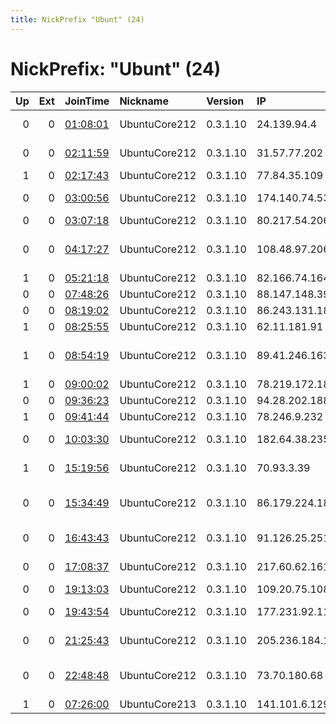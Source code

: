 ```yaml
---
title: NickPrefix "Ubunt" (24)
---
```


# NickPrefix: "Ubunt" (24)

|   Up |   Ext | JoinTime                                                                                            | Nickname      | Version   | IP              | AS                                       | CC   |   ORp |   Dirp | OS    | Contact   |   eFamMembers |
|-----:|------:|:----------------------------------------------------------------------------------------------------|:--------------|:----------|:----------------|:-----------------------------------------|:-----|------:|-------:|:------|:----------|--------------:|
|    0 |     0 | [01:08:01](https://metrics.torproject.org/rs.html#details/429E63862AE9B0C533641B2D0F31479CA062F66B) | UbuntuCore212 | 0.3.1.10  | 24.139.94.4     | Liberty Cablevision of Puerto Rico LTD   | pr   | 33229 |      0 | Linux | None      |             1 |
|    0 |     0 | [02:11:59](https://metrics.torproject.org/rs.html#details/E8B8F74B114D7B491B436472AB5EB2066814985F) | UbuntuCore212 | 0.3.1.10  | 31.57.77.202    | Aria Shatel Company Ltd                  | ir   | 33285 |      0 | Linux | None      |             1 |
|    1 |     0 | [02:17:43](https://metrics.torproject.org/rs.html#details/CD027FF49102735CA7C2625C916D060425760AF4) | UbuntuCore212 | 0.3.1.10  | 77.84.35.109    | Iris 64                                  | fr   | 42415 |      0 | Linux | None      |             1 |
|    0 |     0 | [03:00:56](https://metrics.torproject.org/rs.html#details/A4AF064C3D5F48909B8857DF6DE9F2F6ED6CDC88) | UbuntuCore212 | 0.3.1.10  | 174.140.74.53   | Atlantic Broadband Finance, LLC          | us   | 38277 |      0 | Linux | None      |             1 |
|    0 |     0 | [03:07:18](https://metrics.torproject.org/rs.html#details/0EC8DAA101F18A020A48E1DF811B985CA2186638) | UbuntuCore212 | 0.3.1.10  | 80.217.54.206   | Com Hem AB                               | se   | 34525 |      0 | Linux | None      |             1 |
|    0 |     0 | [04:17:27](https://metrics.torproject.org/rs.html#details/D3C8343DBF1529547D4FD8B52A73596B86DC0385) | UbuntuCore212 | 0.3.1.10  | 108.48.97.206   | MCI Communications Services, Inc. d/b/a  | us   | 38411 |      0 | Linux | None      |             1 |
|    1 |     0 | [05:21:18](https://metrics.torproject.org/rs.html#details/5DD57ECA19F3339D65FF27789712287BF8A0A5AE) | UbuntuCore212 | 0.3.1.10  | 82.166.74.164   | 013 NetVision Ltd                        | il   | 44685 |      0 | Linux | None      |             1 |
|    0 |     0 | [07:48:26](https://metrics.torproject.org/rs.html#details/1AA3DF5A875E292C022CF49E687620E3AF85E46D) | UbuntuCore212 | 0.3.1.10  | 88.147.148.39   | Rostelecom                               | ru   | 37689 |      0 | Linux | None      |             1 |
|    0 |     0 | [08:19:02](https://metrics.torproject.org/rs.html#details/8EABCD260AADAC154209C59A1B40C9A744C37A0A) | UbuntuCore212 | 0.3.1.10  | 86.243.131.189  | Orange                                   | fr   | 46824 |      0 | Linux | None      |             1 |
|    1 |     0 | [08:25:55](https://metrics.torproject.org/rs.html#details/F33330AEAD942C9CC7BBE520036E899CBF878B95) | UbuntuCore212 | 0.3.1.10  | 62.11.181.91    | Tiscali SpA                              | it   | 41749 |      0 | Linux | None      |             1 |
|    1 |     0 | [08:54:19](https://metrics.torproject.org/rs.html#details/7BA2B447F9D7B04655F9CBFF1CADB560090EACE7) | UbuntuCore212 | 0.3.1.10  | 89.41.246.163   | Neda Gostar Saba Data Transfer Company P | ir   | 38241 |      0 | Linux | None      |             1 |
|    1 |     0 | [09:00:02](https://metrics.torproject.org/rs.html#details/39272FB59D0C74A70A560D8DABFCD7271B22EBCE) | UbuntuCore212 | 0.3.1.10  | 78.219.172.181  | Free SAS                                 | fr   | 42903 |      0 | Linux | None      |             1 |
|    0 |     0 | [09:36:23](https://metrics.torproject.org/rs.html#details/BA6C95D3470B313576DA68F26D46F86A9DB4E82C) | UbuntuCore212 | 0.3.1.10  | 94.28.202.188   | Rostelecom                               | ru   | 45841 |      0 | Linux | None      |             1 |
|    1 |     0 | [09:41:44](https://metrics.torproject.org/rs.html#details/64743F6773F5D84D596F502716A325083141C944) | UbuntuCore212 | 0.3.1.10  | 78.246.9.232    | Free SAS                                 | fr   | 42851 |      0 | Linux | None      |             1 |
|    0 |     0 | [10:03:30](https://metrics.torproject.org/rs.html#details/6CDB4AEA10CB045A5A2C2D6EA13E3D9A162241F7) | UbuntuCore212 | 0.3.1.10  | 182.64.38.235   | Bharti Airtel Ltd., Telemedia Services   | in   | 42933 |      0 | Linux | None      |             1 |
|    1 |     0 | [15:19:56](https://metrics.torproject.org/rs.html#details/C593BF85E54355A28D5D18ACD09C239E0326E684) | UbuntuCore212 | 0.3.1.10  | 70.93.3.39      | Time Warner Cable Internet LLC           | us   | 46521 |      0 | Linux | None      |             1 |
|    0 |     0 | [15:34:49](https://metrics.torproject.org/rs.html#details/3E0A75479248C0A1E9FDD02DD07FAF9CAECAF116) | UbuntuCore212 | 0.3.1.10  | 86.179.224.184  | British Telecommunications PLC           | gb   | 37861 |      0 | Linux | None      |             1 |
|    0 |     0 | [16:43:43](https://metrics.torproject.org/rs.html#details/7280CDF15A2BFEEECFB9763B3D0FA1E7B51A6B0B) | UbuntuCore212 | 0.3.1.10  | 91.126.25.251   | Adamo Telecom Iberia S.A.                | es   | 36233 |      0 | Linux | None      |             1 |
|    0 |     0 | [17:08:37](https://metrics.torproject.org/rs.html#details/F98E93E91D90164CEFBC5EAE76A69AAA0F4ED71B) | UbuntuCore212 | 0.3.1.10  | 217.60.62.161   | Aria Shatel Company Ltd                  | ir   | 44633 |      0 | Linux | None      |             1 |
|    0 |     0 | [19:13:03](https://metrics.torproject.org/rs.html#details/78E71541ED6DCA95A6E4FEB699BD26069BB0DB17) | UbuntuCore212 | 0.3.1.10  | 109.20.75.108   | SFR SA                                   | fr   | 33488 |      0 | Linux | None      |             1 |
|    0 |     0 | [19:43:54](https://metrics.torproject.org/rs.html#details/B37060DCB2C64F07DB4D98096CAF5F0B86346538) | UbuntuCore212 | 0.3.1.10  | 177.231.92.110  | Mega Cable, S.A. de C.V.                 | mx   | 43321 |      0 | Linux | None      |             1 |
|    0 |     0 | [21:25:43](https://metrics.torproject.org/rs.html#details/89C85795237D4A933FC49403FD63D9D7CC23EBAD) | UbuntuCore212 | 0.3.1.10  | 205.236.184.135 | Cooptel Coop de Telecommunication        | ca   | 34339 |      0 | Linux | None      |             1 |
|    0 |     0 | [22:48:48](https://metrics.torproject.org/rs.html#details/A01560F6AE92F6ED81B6B9FCE670C6F50789D08C) | UbuntuCore212 | 0.3.1.10  | 73.70.180.68    | Comcast Cable Communications, LLC        | us   | 45817 |      0 | Linux | None      |             1 |
|    1 |     0 | [07:26:00](https://metrics.torproject.org/rs.html#details/BAA35834A400395A68EE5230809390924AA327AB) | UbuntuCore213 | 0.3.1.10  | 141.101.6.129   | WildPark Co                              | ua   | 41433 |      0 | Linux | None      |             1 |
